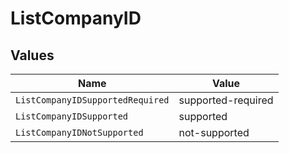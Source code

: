 # ListCompanyID


## Values

| Name                             | Value                            |
| -------------------------------- | -------------------------------- |
| `ListCompanyIDSupportedRequired` | supported-required               |
| `ListCompanyIDSupported`         | supported                        |
| `ListCompanyIDNotSupported`      | not-supported                    |